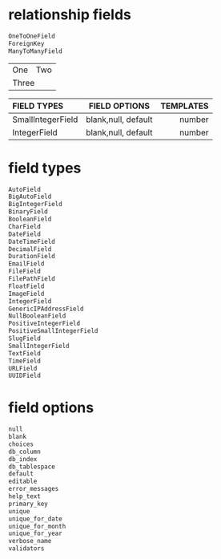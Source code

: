 # relationship fields
```python
OneToOneField
ForeignKey
ManyToManyField
```

<table>
  <tr>
    <td>One</td>
    <td>Two</td>
  </tr>
  <tr>
    <td colspan="2">Three</td>
  </tr>
</table>

| FIELD TYPES | FIELD OPTIONS | TEMPLATES |
| :---         |     :---:      |          ---: |
| SmallIntegerField   | blank,null, default     | number    |
| IntegerField     | blank,null, default       | number      |

# field types
```python
AutoField
BigAutoField
BigIntegerField
BinaryField
BooleanField
CharField
DateField
DateTimeField
DecimalField
DurationField
EmailField
FileField
FilePathField
FloatField
ImageField
IntegerField
GenericIPAddressField
NullBooleanField
PositiveIntegerField
PositiveSmallIntegerField
SlugField
SmallIntegerField
TextField
TimeField
URLField
UUIDField
```

# field options
```python
null
blank
choices
db_column
db_index
db_tablespace
default
editable
error_messages
help_text
primary_key
unique
unique_for_date
unique_for_month
unique_for_year
verbose_name
validators
```
